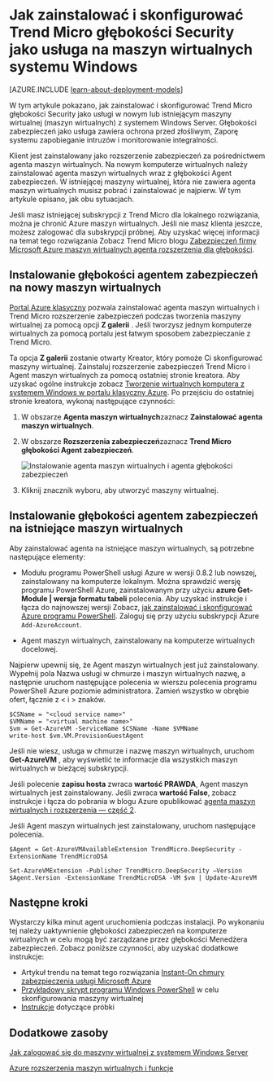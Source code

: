 <properties
    pageTitle="Instalowanie głębokości Security firmy Trend Micro na maszyny | Microsoft Azure"
    description="W tym artykule opisano, jak zainstalować i skonfigurować Trend Micro zabezpieczeń na maszyny utworzone za pomocą modelu Klasyczny wdrażania platformy Azure."
    services="virtual-machines-windows"
    documentationCenter=""
    authors="iainfoulds"
    manager="timlt"
    editor=""
    tags="azure-service-management"/>

<tags
    ms.service="virtual-machines-windows"
    ms.workload="infrastructure-services"
    ms.tgt_pltfrm="vm-multiple"
    ms.devlang="na"
    ms.topic="article"
    ms.date="08/24/2016"
    ms.author="iainfou"/>


# <a name="how-to-install-and-configure-trend-micro-deep-security-as-a-service-on-a-windows-vm"></a>Jak zainstalować i skonfigurować Trend Micro głębokości Security jako usługa na maszyn wirtualnych systemu Windows

[AZURE.INCLUDE [learn-about-deployment-models](../../includes/learn-about-deployment-models-classic-include.md)]

W tym artykule pokazano, jak zainstalować i skonfigurować Trend Micro głębokości Security jako usługi w nowym lub istniejącym maszyny wirtualnej (maszyn wirtualnych) z systemem Windows Server. Głębokości zabezpieczeń jako usługa zawiera ochrona przed złośliwym, Zaporę systemu zapobieganie intruzów i monitorowanie integralności.

Klient jest zainstalowany jako rozszerzenie zabezpieczeń za pośrednictwem agenta maszyn wirtualnych. Na nowym komputerze wirtualnych należy zainstalować agenta maszyn wirtualnych wraz z głębokości Agent zabezpieczeń. W istniejącej maszyny wirtualnej, która nie zawiera agenta maszyn wirtualnych musisz pobrać i zainstalować je najpierw. W tym artykule opisano, jak obu sytuacjach.

Jeśli masz istniejącej subskrypcji z Trend Micro dla lokalnego rozwiązania, można je chronić Azure maszyn wirtualnych. Jeśli nie masz klienta jeszcze, możesz zalogować dla subskrypcji próbnej. Aby uzyskać więcej informacji na temat tego rozwiązania Zobacz Trend Micro blogu [Zabezpieczeń firmy Microsoft Azure maszyn wirtualnych agenta rozszerzenia dla głębokości](http://go.microsoft.com/fwlink/p/?LinkId=403945).

## <a name="install-the-deep-security-agent-on-a-new-vm"></a>Instalowanie głębokości agentem zabezpieczeń na nowy maszyn wirtualnych

[Portal Azure klasyczny](http://manage.windowsazure.com) pozwala zainstalować agenta maszyn wirtualnych i Trend Micro rozszerzenie zabezpieczeń podczas tworzenia maszyny wirtualnej za pomocą opcji **Z galerii** . Jeśli tworzysz jednym komputerze wirtualnych za pomocą portalu jest łatwym sposobem zabezpieczanie z Trend Micro.

Ta opcja **Z galerii** zostanie otwarty Kreator, który pomoże Ci skonfigurować maszyny wirtualnej. Zainstaluj rozszerzenie zabezpieczeń Trend Micro i Agent maszyn wirtualnych za pomocą ostatniej stronie kreatora. Aby uzyskać ogólne instrukcje zobacz [Tworzenie wirtualnych komputera z systemem Windows w portalu klasyczny Azure](virtual-machines-windows-classic-tutorial.md). Po przejściu do ostatniej stronie kreatora, wykonaj następujące czynności:

1.  W obszarze **Agenta maszyn wirtualnych**zaznacz **Zainstalować agenta maszyn wirtualnych**.

2.  W obszarze **Rozszerzenia zabezpieczeń**zaznacz **Trend Micro głębokości Agent zabezpieczeń**.

    ![Instalowanie agenta maszyn wirtualnych i agenta głębokości zabezpieczeń](./media/virtual-machines-windows-classic-install-trend/InstallVMAgentandTrend.png)

3.  Kliknij znacznik wyboru, aby utworzyć maszyny wirtualnej.

## <a name="install-the-deep-security-agent-on-an-existing-vm"></a>Instalowanie głębokości agentem zabezpieczeń na istniejące maszyn wirtualnych

Aby zainstalować agenta na istniejące maszyn wirtualnych, są potrzebne następujące elementy:

- Modułu programu PowerShell usługi Azure w wersji 0.8.2 lub nowszej, zainstalowany na komputerze lokalnym. Można sprawdzić wersję programu PowerShell Azure, zainstalowanym przy użyciu **azure Get-Module | wersja formatu tabeli** polecenia. Aby uzyskać instrukcje i łącza do najnowszej wersji Zobacz, [jak zainstalować i skonfigurować Azure programu PowerShell](../powershell-install-configure.md). Zaloguj się przy użyciu subskrypcji Azure `Add-AzureAccount`.

- Agent maszyn wirtualnych, zainstalowany na komputerze wirtualnych docelowej.

Najpierw upewnij się, że Agent maszyn wirtualnych jest już zainstalowany. Wypełnij pola Nazwa usługi w chmurze i maszyn wirtualnych nazwę, a następnie uruchom następujące polecenia w wierszu polecenia programu PowerShell Azure poziomie administratora. Zamień wszystko w obrębie ofert, łącznie z < i > znaków.

    $CSName = "<cloud service name>"
    $VMName = "<virtual machine name>"
    $vm = Get-AzureVM -ServiceName $CSName -Name $VMName
    write-host $vm.VM.ProvisionGuestAgent

Jeśli nie wiesz, usługa w chmurze i nazwę maszyn wirtualnych, uruchom **Get-AzureVM** , aby wyświetlić te informacje dla wszystkich maszyn wirtualnych w bieżącej subskrypcji.

Jeśli polecenie **zapisu hosta** zwraca **wartość PRAWDA**, Agent maszyn wirtualnych jest zainstalowany. Jeśli zwraca **wartość False**, zobacz instrukcje i łącza do pobrania w blogu Azure opublikować [agenta maszyn wirtualnych i rozszerzenia — część 2](http://go.microsoft.com/fwlink/p/?LinkId=403947).

Jeśli Agent maszyn wirtualnych jest zainstalowany, uruchom następujące polecenia.

    $Agent = Get-AzureVMAvailableExtension TrendMicro.DeepSecurity -ExtensionName TrendMicroDSA

    Set-AzureVMExtension -Publisher TrendMicro.DeepSecurity –Version $Agent.Version -ExtensionName TrendMicroDSA -VM $vm | Update-AzureVM

## <a name="next-steps"></a>Następne kroki

Wystarczy kilka minut agent uruchomienia podczas instalacji. Po wykonaniu tej należy uaktywnienie głębokości zabezpieczeń na komputerze wirtualnych w celu mogą być zarządzane przez głębokości Menedżera zabezpieczeń. Zobacz poniższe czynności, aby uzyskać dodatkowe instrukcje:

- Artykuł trendu na temat tego rozwiązania [Instant-On chmury zabezpieczenia usługi Microsoft Azure](http://go.microsoft.com/fwlink/?LinkId=404101)
- [Przykładowy skrypt programu Windows PowerShell](http://go.microsoft.com/fwlink/?LinkId=404100) w celu skonfigurowania maszyny wirtualnej
- [Instrukcje](http://go.microsoft.com/fwlink/?LinkId=404099) dotyczące próbki

## <a name="additional-resources"></a>Dodatkowe zasoby

[Jak zalogować się do maszyny wirtualnej z systemem Windows Server]

[Azure rozszerzenia maszyn wirtualnych i funkcje]


<!--Link references-->
[Jak zalogować się do maszyny wirtualnej z systemem Windows Server]: virtual-machines-windows-classic-connect-logon.md
[Azure rozszerzenia maszyn wirtualnych i funkcje]: http://go.microsoft.com/fwlink/p/?linkid=390493&clcid=0x409
